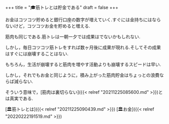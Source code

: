 +++
title = "🎓筋トレとは貯金である"
draft = false
+++

お金はコツコツ貯めると銀行口座の数字が増えていく.すぐには金持ちにはならないけど，コツコツお金を貯めると増える.

筋肉も同じである.筋トレは一朝一夕では成果はでないかもしれない.

しかし，毎日コツコツ筋トレをすれば数ヶ月後に成果が現れる.そしてその成果はすぐには崩壊することはない.

もちろん，生活が崩壊すると筋肉を増やす活動よりも崩壊するスピードは早い.

しかし，それでもお金と同じように，積み上がった筋肉貯金はちょっとの浪費ならば減らない.

そういう意味で，[筋肉は裏切らない]({{< relref "20211225085600.md" >}})とは真実である.

[🏛筋トレとは]({{< relref "20211225090439.md" >}}) [🏛お金]({{< relref "20220222191519.md" >}})
